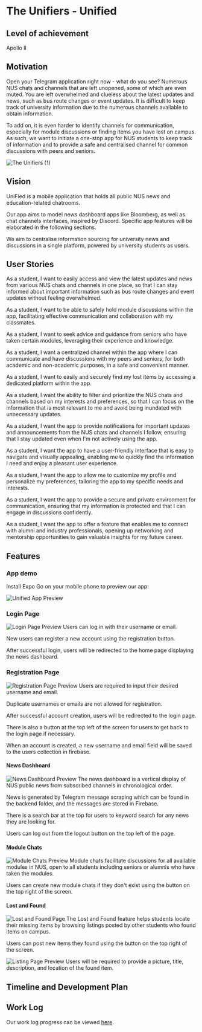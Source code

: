# The Unifiers - Unified

## Level of achievement
Apollo II

## Motivation
Open your Telegram application right now - what do you see? Numerous NUS chats and channels that are left unopened, some of which are even muted. You are left overwhelmed and clueless about the latest updates and news, such as bus route changes or event updates. It is difficult to keep track of university information due to the numerous channels available to obtain information.

To add on, it is even harder to identify channels for communication, especially for module discussions or finding items you have lost on campus. As such, we want to initiate a one-stop app for NUS students to keep track of information and to provide a safe and centralised channel for common discussions with peers and seniors.

![The Unifiers (1)](https://github.com/tallkoh/TheUnifiers/assets/110431837/58fb64aa-1aeb-478f-a69a-9a8c7ee8f159)


## Vision
UniFied is a mobile application that holds all public NUS news and education-related chatrooms.

Our app aims to model news dashboard apps like Bloomberg, as well as chat channels interfaces, inspired by Discord.
Specific app features will be elaborated in the following sections.

We aim to centralise information sourcing for university news and discussions in a single platform, powered by university students as users.

## User Stories
As a student, I want to easily access and view the latest updates and news from various NUS chats and channels in one place, so that I can stay informed about important information such as bus route changes and event updates without feeling overwhelmed.

As a student, I want to be able to safely hold module discussions within the app, facilitating effective communication and collaboration with my classmates.

As a student, I want to seek advice and guidance from seniors who have taken certain modules, leveraging their experience and knowledge.

As a student, I want a centralized channel within the app where I can communicate and have discussions with my peers and seniors, for both academic and non-academic purposes, in a safe and convenient manner.

As a student, I want to easily and securely find my lost items by accessing a dedicated platform within the app.

As a student, I want the ability to filter and prioritize the NUS chats and channels based on my interests and preferences, so that I can focus on the information that is most relevant to me and avoid being inundated with unnecessary updates.

As a student, I want the app to provide notifications for important updates and announcements from the NUS chats and channels I follow, ensuring that I stay updated even when I'm not actively using the app.

As a student, I want the app to have a user-friendly interface that is easy to navigate and visually appealing, enabling me to quickly find the information I need and enjoy a pleasant user experience.

As a student, I want the app to allow me to customize my profile and personalize my preferences, tailoring the app to my specific needs and interests.

As a student, I want the app to provide a secure and private environment for communication, ensuring that my information is protected and that I can engage in discussions confidently.

As a student, I want the app to offer a feature that enables me to connect with alumni and industry professionals, opening up networking and mentorship opportunities to gain valuable insights for my future career.

## Features

### App demo
Install Expo Go on your mobile phone to preview our app:

![Unified App Preview](https://github.com/tallkoh/TheUnifiers/assets/74520346/93ea8cad-9d11-4b4c-837d-8693f6de61a1)

### Login Page
![Login Page Preview](https://github.com/tallkoh/TheUnifiers/assets/110431837/6f821029-af55-40c7-b74e-dd8b1d922fd2)
Users can log in with their username or email. 

New users can register a new account using the registration button. 

After successful login, users will be redirected to the home page displaying the news dashboard.

### Registration Page
![Registration Page Preview](https://github.com/tallkoh/TheUnifiers/assets/110431837/0f01a171-5ac2-4bd1-a319-306f074c03e3)
Users are required to input their desired username and email. 

Duplicate usernames or emails are not allowed for registration. 

After successful account creation, users will be redirected to the login page.

There is also a button at the top left of the screen for users to get back to the login page if necessary.

When an account is created, a new username and email field will be saved to the users collection in firebase.

#### News Dashboard
![News Dashboard Preview](https://github.com/tallkoh/TheUnifiers/assets/110431837/258b557b-3efe-464b-ad0f-539cfa7afda2)
The news dashboard is a vertical display of NUS public news from subscribed channels in chronological order. 

News is generated by Telegram message scraping which can be found in the backend folder, and the messages are stored in Firebase. 

There is a search bar at the top for users to keyword search for any news they are looking for.

Users can log out from the logout button on the top left of the page.

#### Module Chats
![Module Chats Preview](https://github.com/tallkoh/TheUnifiers/assets/110431837/008d39aa-52c7-4820-b7f4-aaa0987d78b8)
Module chats facilitate discussions for all available modules in NUS, open to all students including seniors or alumnis who have taken the modules. 

Users can create new module chats if they don't exist using the button on the top right of the screen.

#### Lost and Found
![Lost and Found Page](https://github.com/tallkoh/TheUnifiers/assets/110431837/67a0153b-0472-4452-9974-81916325c13f)
The Lost and Found feature helps students locate their missing items by browsing listings posted by other students who found items on campus. 

Users can post new items they found using the button on the top right of the screen.

![Listing Page Preview](https://github.com/tallkoh/TheUnifiers/assets/110431837/bbd14d74-1ff2-45b7-9b64-06d75c72318b)
Users will be required to provide a picture, title, description, and location of the found item. 

## Timeline and Development Plan

## Work Log
Our work log progress can be viewed [here](https://docs.google.com/spreadsheets/d/1evctZxslpMVcKZAfejuWrmujpLc73P-GATx4KaudZrY/edit?usp=sharing).
